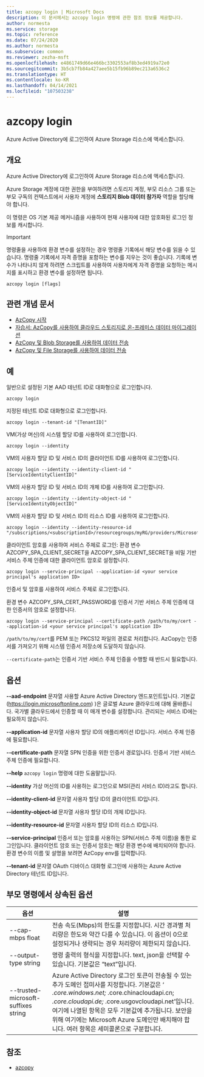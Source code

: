 ```yaml
---
title: azcopy login | Microsoft Docs
description: 이 문서에서는 azcopy login 명령에 관한 참조 정보를 제공합니다.
author: normesta
ms.service: storage
ms.topic: reference
ms.date: 07/24/2020
ms.author: normesta
ms.subservice: common
ms.reviewer: zezha-msft
ms.openlocfilehash: e4861749d66e466bc3302553af8b3ed4919a72e0
ms.sourcegitcommit: 3b5cb7fb84a427aee5b15fb96b89ec213a6536c2
ms.translationtype: HT
ms.contentlocale: ko-KR
ms.lasthandoff: 04/14/2021
ms.locfileid: "107503238"
---
```

# <a name="azcopy-login"></a>azcopy login

Azure Active Directory에 로그인하여 Azure Storage 리소스에 액세스합니다.

## <a name="synopsis"></a>개요

Azure Active Directory에 로그인하여 Azure Storage 리소스에 액세스합니다.

Azure Storage 계정에 대한 권한을 부여하려면 스토리지 계정, 부모 리소스 그룹 또는 부모 구독의 컨텍스트에서 사용자 계정에 **스토리지 Blob 데이터 참가자** 역할을 할당해야 합니다.

이 명령은 OS 기본 제공 메커니즘을 사용하여 현재 사용자에 대한 암호화된 로그인 정보를 캐시합니다.

> [!IMPORTANT]
> 명령줄을 사용하여 환경 변수를 설정하는 경우 명령줄 기록에서 해당 변수를 읽을 수 있습니다. 명령줄 기록에서 자격 증명을 포함하는 변수를 지우는 것이 좋습니다. 기록에 변수가 나타나지 않게 하려면 스크립트를 사용하여 사용자에게 자격 증명을 요청하는 메시지를 표시하고 환경 변수를 설정하면 됩니다.

```azcopy
azcopy login [flags]
```

## <a name="related-conceptual-articles"></a>관련 개념 문서

- [AzCopy 시작](storage-use-azcopy-v10.md)
- [자습서: AzCopy를 사용하여 클라우드 스토리지로 온-프레미스 데이터 마이그레이션](storage-use-azcopy-migrate-on-premises-data.md)
- [AzCopy 및 Blob Storage를 사용하여 데이터 전송](./storage-use-azcopy-v10.md#transfer-data)
- [AzCopy 및 File Storage를 사용하여 데이터 전송](storage-use-azcopy-files.md)

## <a name="examples"></a>예

일반으로 설정된 기본 AAD 테넌트 ID로 대화형으로 로그인합니다.

```azcopy
azcopy login
```

지정된 테넌트 ID로 대화형으로 로그인합니다.

```azcopy
azcopy login --tenant-id "[TenantID]"
```

VM(가상 머신)의 시스템 할당 ID를 사용하여 로그인합니다.

```azcopy
azcopy login --identity
```

VM의 사용자 할당 ID 및 서비스 ID의 클라이언트 ID를 사용하여 로그인합니다.
  
```azcopy
azcopy login --identity --identity-client-id "[ServiceIdentityClientID]"
```
 
VM의 사용자 할당 ID 및 서비스 ID의 개체 ID를 사용하여 로그인합니다.

```azcopy
azcopy login --identity --identity-object-id "[ServiceIdentityObjectID]"
```

VM의 사용자 할당 ID 및 서비스 ID의 리소스 ID를 사용하여 로그인합니다.
 
```azcopy
azcopy login --identity --identity-resource-id "/subscriptions/<subscriptionId>/resourcegroups/myRG/providers/Microsoft.ManagedIdentity/userAssignedIdentities/myID"
```

클라이언트 암호를 사용하여 서비스 주체로 로그인: 환경 변수 AZCOPY_SPA_CLIENT_SECRET을 AZCOPY_SPA_CLIENT_SECRET을 비밀 기반 서비스 주체 인증에 대한 클라이언트 암호로 설정합니다.

```azcopy
azcopy login --service-principal --application-id <your service principal's application ID>
```

인증서 및 암호를 사용하여 서비스 주체로 로그인합니다.

환경 변수 AZCOPY_SPA_CERT_PASSWORD를 인증서 기반 서비스 주체 인증에 대한 인증서의 암호로 설정합니다.

```azcopy
azcopy login --service-principal --certificate-path /path/to/my/cert --application-id <your service principal's application ID>
```

`/path/to/my/cert`를 PEM 또는 PKCS12 파일의 경로로 처리합니다. AzCopy는 인증서를 가져오기 위해 시스템 인증서 저장소에 도달하지 않습니다.

`--certificate-path`는 인증서 기반 서비스 주체 인증을 수행할 때 반드시 필요합니다.

## <a name="options"></a>옵션

**--aad-endpoint** 문자열    사용할 Azure Active Directory 엔드포인트입니다. 기본값(https://login.microsoftonline.com) )은 글로벌 Azure 클라우드에 대해 올바릅니다. 국가별 클라우드에서 인증할 때 이 매개 변수를 설정합니다. 관리되는 서비스 ID에는 필요하지 않습니다.

**--application-id** 문자열  사용자 할당 ID의 애플리케이션 ID입니다. 서비스 주체 인증에 필요합니다.

**--certificate-path** 문자열  SPN 인증을 위한 인증서 경로입니다. 인증서 기반 서비스 주체 인증에 필요합니다.

**--help**   `azcopy login` 명령에 대한 도움말입니다.

**--identity**   가상 머신의 ID를 사용하는 로그인으로 MSI(관리 서비스 ID)라고도 합니다.

**--identity-client-id** 문자열  사용자 할당 ID의 클라이언트 ID입니다.

**--identity-object-id** 문자열  사용자 할당 ID의 개체 ID입니다.

**--identity-resource-id** 문자열  사용자 할당 ID의 리소스 ID입니다.

**--service-principal**   인증서 또는 암호를 사용하는 SPN(서비스 주체 이름)을 통한 로그인입니다. 클라이언트 암호 또는 인증서 암호는 해당 환경 변수에 배치되어야 합니다. 환경 변수의 이름 및 설명을 보려면 AzCopy env를 입력합니다.

**--tenant-id** 문자열   OAuth 디바이스 대화형 로그인에 사용하는 Azure Active Directory 테넌트 ID입니다.

## <a name="options-inherited-from-parent-commands"></a>부모 명령에서 상속된 옵션

|옵션|설명|
|---|---|
|--cap-mbps float|전송 속도(Mbps)의 한도를 지정합니다. 시간 경과별 처리량은 한도와 약간 다를 수 있습니다. 이 옵션이 0으로 설정되거나 생략되는 경우 처리량이 제한되지 않습니다.|
|--output-type string|명령 출력의 형식을 지정합니다. text, json을 선택할 수 있습니다. 기본값은 “text”입니다.|
|--trusted-microsoft-suffixes string   |Azure Active Directory 로그인 토큰이 전송될 수 있는 추가 도메인 접미사를 지정합니다.  기본값은 ‘ *.core.windows.net;* .core.chinacloudapi.cn; *.core.cloudapi.de;* .core.usgovcloudapi.net’입니다. 여기에 나열된 항목은 모두 기본값에 추가됩니다. 보안을 위해 여기에는 Microsoft Azure 도메인만 배치해야 합니다. 여러 항목은 세미콜론으로 구분합니다.|

## <a name="see-also"></a>참조

- [azcopy](storage-ref-azcopy.md)
